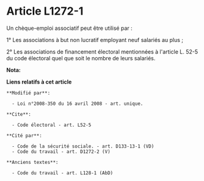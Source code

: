 # Article L1272-1

Un chèque-emploi associatif peut être utilisé par : 

1° Les associations à but non lucratif employant neuf salariés au plus ; 

2° Les associations de financement électoral mentionnées à l'article L. 52-5 du code électoral quel que soit le nombre de
leurs salariés.

**Nota:**



**Liens relatifs à cet article**

	**Modifié par**:

	  - Loi n°2008-350 du 16 avril 2008 - art. unique.

	**Cite**:

	  - Code électoral - art. L52-5

	**Cité par**:

	  - Code de la sécurité sociale. - art. D133-13-1 (VD)
	  - Code du travail - art. D1272-2 (V)

	**Anciens textes**:

	  - Code du travail - art. L128-1 (AbD)
